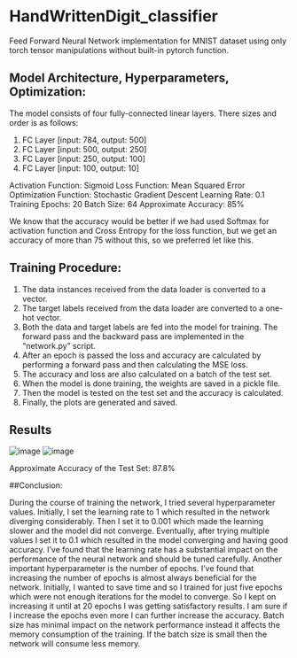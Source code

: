 # HandWrittenDigit_classifier

Feed Forward Neural Network implementation for MNIST dataset using only torch tensor manipulations without built-in pytorch function.


## Model Architecture, Hyperparameters, Optimization:

The model consists of four fully-connected linear layers. There sizes and order is as
follows:

1. FC Layer [input: 784, output: 500]
2. FC Layer [input: 500, output: 250]
3. FC Layer [input: 250, output: 100]
4. FC Layer [input: 100, output: 10]


Activation Function: Sigmoid
Loss Function: Mean Squared Error
Optimization Function: Stochastic Gradient Descent
Learning Rate: 0.1
Training Epochs: 20
Batch Size: 64
Approximate Accuracy: 85%

We know that the accuracy would be better if we had used Softmax for activation
function and Cross Entropy for the loss function, but we get an accuracy of more than
75 without this, so we preferred let like this.

## Training Procedure:
1. The data instances received from the data loader is converted to a vector.
2. The target labels received from the data loader are converted to a one-hot
vector.
3. Both the data and target labels are fed into the model for training. The forward
pass and the backward pass are implemented in the “network.py” script.
4. After an epoch is passed the loss and accuracy are calculated by performing a
forward pass and then calculating the MSE loss.
5. The accuracy and loss are also calculated on a batch of the test set.
6. When the model is done training, the weights are saved in a pickle file.
7. Then the model is tested on the test set and the accuracy is calculated.
8. Finally, the plots are generated and saved.

## Results
![image](https://user-images.githubusercontent.com/87755953/126473755-7eb53008-f24f-4816-bfc9-76bffdec633f.png)
![image](https://user-images.githubusercontent.com/87755953/126473783-ea540d90-4846-420d-a89a-807edf38265e.png)

Approximate Accuracy of the Test Set: 87.8%

##Conclusion:

During the course of training the network, I tried several hyperparameter values. Initially,
I set the learning rate to 1 which resulted in the network diverging considerably. Then I
set it to 0.001 which made the learning slower and the model did not converge.
Eventually, after trying multiple values I set it to 0.1 which resulted in the model
converging and having good accuracy. I’ve found that the learning rate has a substantial
impact on the performance of the neural network and should be tuned carefully.
Another important hyperparameter is the number of epochs. I’ve found that increasing
the number of epochs is almost always beneficial for the network. Initially, I wanted to
save time and so I trained for just five epochs which were not enough iterations for the
model to converge. So I kept on increasing it until at 20 epochs I was getting
satisfactory results. I am sure if I increase the epochs even more I can further increase
the accuracy.
Batch size has minimal impact on the network performance instead it affects the
memory consumption of the training. If the batch size is small then the network will
consume less memory.



